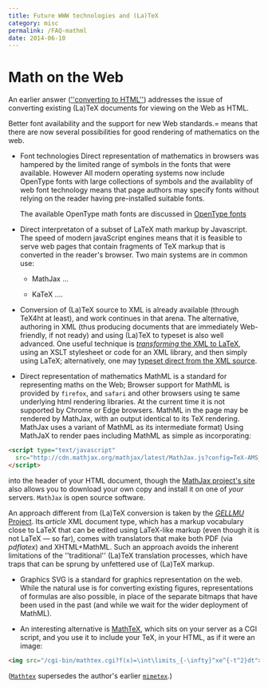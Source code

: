 ```yaml
---
title: Future WWW technologies and (La)TeX
category: misc
permalink: /FAQ-mathml
date: 2014-06-10
---
```


# Math on the Web

An earlier answer 
([''converting to HTML''](/FAQ-LaTeX2HTML))
addresses the issue of converting existing (La)TeX documents for
viewing on the Web as HTML.

Better font availability  and the
support for new Web standards.= means that there are now several
possibilities for good rendering of mathematics on the web. 

- Font technologies Direct representation of mathematics in
  browsers was hampered by the limited range of symbols
  in the fonts that were available. However All modern operating
  systems now include OpenType fonts with large collections of symbols
  and the availablity of web font technology means that page authors
  may specify fonts without relying on the reader having pre-installed
  suitable fonts.


  The available OpenType math fonts are discussed in [OpenType fonts](FAQ-otf-maths)

- Direct interpretaton of a subset of LaTeX math markup by Javascript.
  The speed of modern javaScript engines means that it is feasible to
  serve web pages that contain fragments of TeX markup that is converted
  in the reader's browser. Two main systems are in common use:

  - MathJax
    ...

   - KaTeX
   ....


-  Conversion of (La)TeX source to XML is already available
  (through TeX4ht at least), and work continues in that arena.  The
  alternative, authoring in XML (thus producing documents that
  are immediately Web-friendly, if not ready) and using (La)TeX to
  typeset is also well advanced.  One useful technique is
  [_transforming_ the XML to LaTeX](/FAQ-SGML2TeX),
  using an XSLT stylesheet or code for an XML library,
  and then simply using LaTeX; alternatively, one may
  [typeset direct from the XML source](/FAQ-readML).
- Direct representation of mathematics
  MathML is a standard for representing maths on the Web;
  Browser support for MathML is provided by `firefox`, and `safari`
  and other browsers using te same underlying html rendering libraries.
  At the current time it is not supported by Chrome or Edge browsers.
  MathML in the page may be rendered by MathJax, with an output identical
  to its TeX rendering. MathJax uses a variant of MathML as its intermediate format) 
 Using MathJaX to render paes including MathML  as simple as incorporating:
```html
<script type="text/javascript"
  src="http://cdn.mathjax.org/mathjax/latest/MathJax.js?config=TeX-AMS_HTML">
</script>
```
  into the header of your HTML document,
  though the [MathJax project's site](https://www.mathjax.org/)
  also allows you to download your own copy and install it on one of
  _your_ servers.  `MathJax` is open source software.

  An approach different from (La)TeX conversion is taken by
  the [_GELLMU_ Project](https://www.albany.edu/~hammond/gellmu/).
  Its _article_ XML document type, which has a markup vocabulary
  close to LaTeX that can be edited using LaTeX-like markup
  (even though it is not LaTeX&nbsp;&mdash; so far), comes with translators
  that make both PDF (via _pdflatex_) and
  XHTML+MathML.  Such an approach avoids the inherent
  limitations of the ''traditional'' (La)TeX translation processes,
  which have traps that can be sprung by unfettered use of (La)TeX
  markup.
- Graphics 
  SVG is a standard for graphics representation on the web.
  While the natural use is for converting existing figures,
  representations of formulas are also possible, in place of the separate
  bitmaps that have been used in the past (and while we wait for the
  wider deployment of MathML).

- An interesting alternative is
  [MathTeX](http://www.forkosh.com/mathtex.html), which sits
  on your server as a CGI script, and you use it to include
  your TeX, in your HTML, as if it were an image:
```html
<img src="/cgi-bin/mathtex.cgi?f(x)=\int\limits_{-\infty}^xe^{-t^2}dt">
```
([`Mathtex`](https://ctan.org/pkg/Mathtex) supersedes the author's earlier [`mimetex`](https://ctan.org/pkg/mimetex).)

